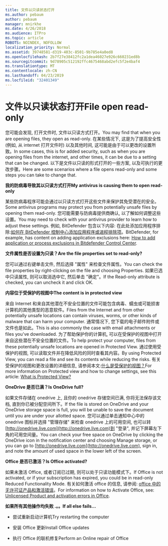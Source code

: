 ```yaml
---
title: 文件以只读状态打开
ms.author: pebaum
author: pebaum
manager: mnirkhe
ms.date: 4/26/2018
ms.audience: ITPro
ms.topic: article
ROBOTS: NOINDEX, NOFOLLOW
localization_priority: Normal
ms.assetid: 39748581-d319-403c-8501-9b785e4a0ed8
ms.openlocfilehash: 2b7f27e38412fc2a1dea46027e926c660231ed8b
ms.sourcegitcommit: 9d78905c512192ffc4675468abd2efc5f2e4baf4
ms.translationtype: MT
ms.contentlocale: zh-CN
ms.lasthandoff: 04/23/2019
ms.locfileid: "32401349"
---
```

# <a name="file-open-read-only"></a><span data-ttu-id="04cc0-102">文件以只读状态打开</span><span class="sxs-lookup"><span data-stu-id="04cc0-102">File open read-only</span></span>

<span data-ttu-id="04cc0-103">您可能会发现, 打开文件时, 文件以只读方式打开。</span><span class="sxs-lookup"><span data-stu-id="04cc0-103">You may find that when you are opening files, they open as read-only.</span></span> <span data-ttu-id="04cc0-104">在某些情况下, 这是为了提高安全性 (例如, 从 internet 打开文件时) 以及其他时间, 这可能是由于可以更改的设置所致。</span><span class="sxs-lookup"><span data-stu-id="04cc0-104">In some cases, this is for added security, such as when you are opening files from the internet, and other times, it can be due to a setting that can be changed.</span></span> <span data-ttu-id="04cc0-105">以下是文件以只读的形式打开的一些方案, 以及可执行的更改步骤。</span><span class="sxs-lookup"><span data-stu-id="04cc0-105">Here are some scenarios where a file opens read-only and some steps you can take to change that.</span></span>
  
 <span data-ttu-id="04cc0-106">**我的防病毒导致其以只读方式打开**</span><span class="sxs-lookup"><span data-stu-id="04cc0-106">**My antivirus is causing them to open read-only**</span></span>
  
<span data-ttu-id="04cc0-107">某些防病毒程序可能会通过以只读方式打开这些文件来保护其免受潜在的安全。</span><span class="sxs-lookup"><span data-stu-id="04cc0-107">Some antivirus programs may protect you from potentially unsafe files by opening them read-only.</span></span> <span data-ttu-id="04cc0-108">您可能需要与防病毒提供商确认, 以了解如何调整这些设置。</span><span class="sxs-lookup"><span data-stu-id="04cc0-108">You may need to check with your antivirus provider to learn how to adjust these settings.</span></span> <span data-ttu-id="04cc0-109">例如, BitDefender 包含以下内容: 在此处添加应用程序排除:[如何在 BitDefender 控制中心添加应用程序或进程排除项](https://www.bitdefender.com/support/how-to-add-application-or-process-exclusions-in-bitdefender-control-center-1119.mdl)。</span><span class="sxs-lookup"><span data-stu-id="04cc0-109">BitDefender, for example, has content on adding application exclusions here: [How to add application or process exclusions in Bitdefender Control Center](https://www.bitdefender.com/support/how-to-add-application-or-process-exclusions-in-bitdefender-control-center-1119.mdl).</span></span>
  
 <span data-ttu-id="04cc0-110">**文件属性是否设置为只读？**</span><span class="sxs-lookup"><span data-stu-id="04cc0-110">**Are the file properties set to read-only?**</span></span>
  
<span data-ttu-id="04cc0-111">您可以通过右键单击文件, 然后选择 "属性" 来检查文件属性。</span><span class="sxs-lookup"><span data-stu-id="04cc0-111">You can check the file properties by right-clicking on the file and choosing Properties.</span></span> <span data-ttu-id="04cc0-112">如果已选中只读属性, 则可以取消选中它, 然后单击 "确定"。</span><span class="sxs-lookup"><span data-stu-id="04cc0-112">If the Read-only attribute is checked, you can uncheck it and click OK.</span></span>
  
 <span data-ttu-id="04cc0-113">**内容位于受保护的视图中**</span><span class="sxs-lookup"><span data-stu-id="04cc0-113">**The content is in protected view**</span></span>
  
<span data-ttu-id="04cc0-114">来自 Internet 和来自其他潜在不安全位置的文件可能包含病毒、蠕虫或可能损害计算机的其他类型的恶意软件。</span><span class="sxs-lookup"><span data-stu-id="04cc0-114">Files from the Internet and from other potentially unsafe locations can contain viruses, worms, or other kinds of malware that can harm your computer.</span></span> <span data-ttu-id="04cc0-115">通常情况下, 您下载的电子邮件附件或文件也是如此。</span><span class="sxs-lookup"><span data-stu-id="04cc0-115">This is also commonly the case with email attachments or files you've downloaded.</span></span> <span data-ttu-id="04cc0-116">为了帮助保护你的计算机, 可以在受保护的视图中打开来自这些潜在不安全位置的文件。</span><span class="sxs-lookup"><span data-stu-id="04cc0-116">To help protect your computer, files from these potentially unsafe locations are opened in Protected View.</span></span> <span data-ttu-id="04cc0-117">通过使用受保护的视图, 可以读取文件并在降低风险的同时查看其内容。</span><span class="sxs-lookup"><span data-stu-id="04cc0-117">By using Protected View, you can read a file and see its contents while reducing the risks.</span></span> <span data-ttu-id="04cc0-118">有关受保护的视图和更改设置的详细信息, 请参阅本文:[什么是受保护的视图？](https://support.office.com/article/d6f09ac7-e6b9-4495-8e43-2bbcdbcb6653)</span><span class="sxs-lookup"><span data-stu-id="04cc0-118">For more information on Protected view and how to change settings, see this article: [What is Protected View?](https://support.office.com/article/d6f09ac7-e6b9-4495-8e43-2bbcdbcb6653)</span></span>
  
 <span data-ttu-id="04cc0-119">**OneDrive 是否已满？**</span><span class="sxs-lookup"><span data-stu-id="04cc0-119">**Is OneDrive full?**</span></span>
  
<span data-ttu-id="04cc0-120">如果文件存储在 onedrive 上, 且你的 onedrive 存储空间已满, 你将无法保存该文档, 直到你已被分配空间所下。</span><span class="sxs-lookup"><span data-stu-id="04cc0-120">If the file is stored on OneDrive and your OneDrive storage space is full, you will be unable to save the document until you are under your allotted space.</span></span> <span data-ttu-id="04cc0-121">您可以通过单击通知中心中的 onedrive 图标并选择 "管理存储" 来检查 onedrive 上的可用空间, 也可以转[http://onedrive.live.com](http://onedrive.live.com)到 "登录", 并记下屏幕左下角的可用空间量。</span><span class="sxs-lookup"><span data-stu-id="04cc0-121">You can check your free space on OneDrive by clicking the OneDrive icon in the notification center and choosing Manage storage, or you can go to [http://onedrive.live.com](http://onedrive.live.com), sign in, and note the amount of used space in the lower left of the screen.</span></span>
  
 <span data-ttu-id="04cc0-122">**Office 是否已激活？**</span><span class="sxs-lookup"><span data-stu-id="04cc0-122">**Is Office activated?**</span></span>
  
<span data-ttu-id="04cc0-123">如果未激活 Office, 或者订阅已过期, 则可以处于只读功能模式下。</span><span class="sxs-lookup"><span data-stu-id="04cc0-123">If Office is not activated, or if your subscription has expired, you could be in read-only Reduced Functionality Mode.</span></span> <span data-ttu-id="04cc0-124">有关如何激活 office 的信息, 请参阅: [office 中的无许可证产品和激活错误](https://support.office.com/article/0d23d3c0-c19c-4b2f-9845-5344fedc4380)。</span><span class="sxs-lookup"><span data-stu-id="04cc0-124">For information on how to Activate Office, see: [Unlicensed Product and activation errors in Office](https://support.office.com/article/0d23d3c0-c19c-4b2f-9845-5344fedc4380).</span></span>
  
 <span data-ttu-id="04cc0-125">**如果所有其他操作均失败 .。。**</span><span class="sxs-lookup"><span data-stu-id="04cc0-125">**If all else fails...**</span></span>
  
- <span data-ttu-id="04cc0-126">尝试重新启动计算机</span><span class="sxs-lookup"><span data-stu-id="04cc0-126">Try restarting the computer</span></span>
    
- <span data-ttu-id="04cc0-127">安装 Office 更新</span><span class="sxs-lookup"><span data-stu-id="04cc0-127">Install Office updates</span></span>
    
- <span data-ttu-id="04cc0-128">执行 Office 的联机修复</span><span class="sxs-lookup"><span data-stu-id="04cc0-128">Perform an Online repair of Office</span></span>
    

